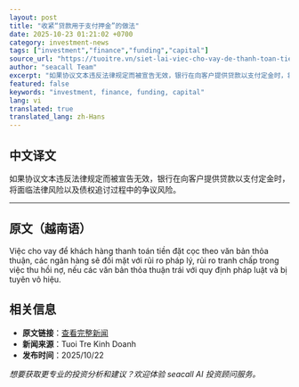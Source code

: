 ```yaml
---
layout: post
title: "收紧“贷款用于支付押金”的做法"
date: 2025-10-23 01:21:02 +0700
category: investment-news
tags: ["investment","finance","funding","capital"]
source_url: "https://tuoitre.vn/siet-lai-viec-cho-vay-de-thanh-toan-tien-coc-20251022220643634.htm"
author: "seacall Team"
excerpt: "如果协议文本违反法律规定而被宣告无效，银行在向客户提供贷款以支付定金时，将面临法律风险以及债权追讨过程中的争议风险。..."
featured: false
keywords: "investment, finance, funding, capital"
lang: vi
translated: true
translated_lang: zh-Hans
---
```


## 中文译文

如果协议文本违反法律规定而被宣告无效，银行在向客户提供贷款以支付定金时，将面临法律风险以及债权追讨过程中的争议风险。

---

## 原文（越南语）

Việc cho vay để khách hàng thanh toán tiền đặt cọc theo văn bản thỏa thuận, các ngân hàng sẽ đối mặt với rủi ro pháp lý, rủi ro tranh chấp trong việc thu hồi nợ, nếu các văn bản thỏa thuận trái với quy định pháp luật và bị tuyên vô hiệu.

## 相关信息

- **原文链接**：[查看完整新闻](https://tuoitre.vn/siet-lai-viec-cho-vay-de-thanh-toan-tien-coc-20251022220643634.htm)
- **新闻来源**：Tuoi Tre Kinh Doanh
- **发布时间**：2025/10/22

*想要获取更专业的投资分析和建议？欢迎体验 seacall AI 投资顾问服务。*